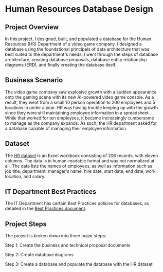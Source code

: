 # Human Resources Database Design

## Project Overview
In this project, I designed, built, and populated a database for the Human Resources (HR) Department of a video game company. I designed a database using the foundational principals of data architecture that was best suited to the department's needs. I went through the steps of database architecture, creating database proposals, database entity relationship diagrams (ERD), and finally creating the database itself.

## Business Scenario
The video game company saw explosive growth with a sudden appearance onto the gaming scene with its new AI-powered video game console. As a result, they went from a small 10 person operation to 200 employees and 5 locations in under a year. HR was having trouble keeping up with the growth since they were still maintaining employee information in a spreadsheet. While that worked for ten employees, it became increasingly cumbersome to manage as the company expands. As such, the HR department asked for a database capable of managing their employee information.

## Dataset
The [HR dataset](https://github.com/iDataist/Human-Resources-Database-Design/blob/main/human_resources_dataset.csv) is an Excel workbook consisting of 206 records, with eleven columns. The data is in human-readable format and was not normalized at all. The data lists the names of employees, as well as information such as job title, department, manager's name, hire date, start date, end date, work location, and salary.

## IT Department Best Practices
The IT Department has certain Best Practices policies for databases, as detailed in the [Best Practices document](https://github.com/iDataist/Human-Resources-Database-Design/blob/main/database_best_practices.pdf).

## Project Steps
The project is broken down into three major steps:

Step 1: Create the business and technical proposal documents

Step 2: Create database diagrams

Step 3: Create a database and populate the database with the HR dataset

